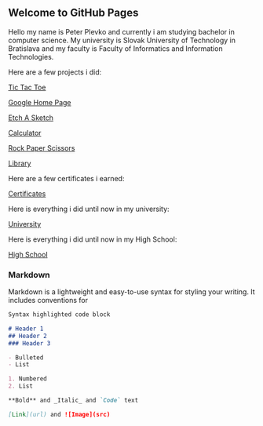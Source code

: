 ## Welcome to GitHub Pages

Hello my name is Peter Plevko and currently i am studying bachelor in computer science. My university is Slovak University of Technology in Bratislava and my faculty is Faculty of Informatics and Information Technologies. 

Here are a few projects i did: 

[Tic Tac Toe](https://peterplevko.github.io/Tic-Tac-Toe/)

[Google Home Page](https://peterplevko.github.io/Google-Home-Page/)

[Etch A Sketch](https://peterplevko.github.io/Etch-a-Sketch/)

[Calculator](https://peterplevko.github.io/Calculator/)

[Rock Paper Scissors](https://peterplevko.github.io/Rock-Paper-Scissors/)

[Library](https://peterplevko.github.io/Library/)

Here are a few certificates i earned: 

[Certificates](https://github.com/PeterPlevko/Certificates)

Here is everything i did until now in my university: 

[University](https://github.com/PeterPlevko/STU-FIIT)

Here is everything i did until now in my High School: 

[High School](https://github.com/PeterPlevko/Gymnazium-JMH-Cadca)

### Markdown

Markdown is a lightweight and easy-to-use syntax for styling your writing. It includes conventions for

```markdown
Syntax highlighted code block

# Header 1
## Header 2
### Header 3

- Bulleted
- List

1. Numbered
2. List

**Bold** and _Italic_ and `Code` text

[Link](url) and ![Image](src)
```


